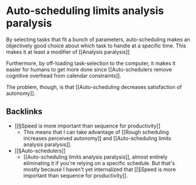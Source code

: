 # Auto-scheduling limits analysis paralysis
By selecting tasks that fit a bunch of parameters, auto-scheduling makes an objectively good choice about which task to handle at a specific time. This makes it at least a modifier of [[Analysis paralysis]]

Furthermore, by off-loading task-selection to the computer, it makes it easier for humans to get more done since [[Auto-schedulers remove cognitive overhead from calendar constraints]].

The problem, though, is that [[Auto-scheduling decreases satisfaction of autonomy]].

## Backlinks
* [[§Speed is more important than sequence for productivity]]
	* This means that I can take advantage of [[Rough scheduling increases perceived autonomy]] and [[Auto-scheduling limits analysis paralysis]].
* [[§Auto-schedulers]]
	* [[Auto-scheduling limits analysis paralysis]], almost entirely eliminating it if you're relying on a specific schedule. But that's mostly because I haven't yet internalized that [[§Speed is more important than sequence for productivity]].

<!-- #Life -->

<!-- {BearID:EC2728C9-011D-4571-B45F-F595D102D2B7-15756-0000130333E428EF} -->
